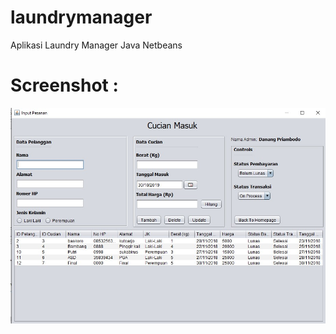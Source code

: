 # laundrymanager
Aplikasi Laundry Manager Java Netbeans


# Screenshot : 
![Screenshoot](Screenshot_1.jpg)
